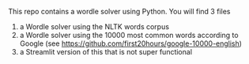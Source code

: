 This repo contains a wordle solver using Python. You will find 3 files
1) a Wordle solver using the NLTK words corpus
2) a Wordle solver using the 10000 most common words according to Google (see https://github.com/first20hours/google-10000-english)
3) a Streamlit version of this that is not super functional
